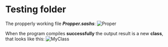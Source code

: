﻿# Testing folder

The propperly working file __*Propper.sashs*__:
![Proper](https://user-images.githubusercontent.com/26832131/40266492-8efd4c4c-5b54-11e8-8235-a67cc00726fc.png)

When the program compiles __successfully__ the output result is a new __class__, that looks like this:
![MyClass](https://user-images.githubusercontent.com/26832131/40266647-04344efe-5b58-11e8-9d6c-e8a1cc8cd9a5.png)

